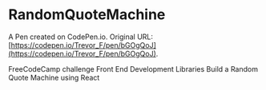 # RandomQuoteMachine

A Pen created on CodePen.io. Original URL: [https://codepen.io/Trevor_F/pen/bGOgQoJ](https://codepen.io/Trevor_F/pen/bGOgQoJ).

FreeCodeCamp challenge
Front End Development Libraries
Build a Random Quote Machine using React
